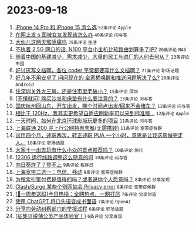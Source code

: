 # 2023-09-18

1. [iPhone 14 Pro 和 iPhone 15 怎么选](https://www.v2ex.com/t/974702) `52条评论` `Apple`
1. [在网上发 s 图被女友发现该怎么办](https://www.v2ex.com/t/974708) `40条评论` `问与答`
1. [大伙儿这两天喉咙痛吗](https://www.v2ex.com/t/974726) `39条评论` `生活`
1. [不执着 2.5G 网口的话, N100 平台小主机比软路由划算多了吧?](https://www.v2ex.com/t/974716) `26条评论` `NAS`
1. [随着中国的基建减少，需求减少，大量的民工与进厂的人何去何从？](https://www.v2ex.com/t/974711) `23条评论` `中国`
1. [好讨厌写文档啊，各位 coder 平常都要写什么文档啊？](https://www.v2ex.com/t/974698) `21条评论` `职场话题`
1. [好几年不用安卓了 问问现在的 全家桶唤醒和推送问题解决了么?](https://www.v2ex.com/t/974701) `20条评论` `Android`
1. [住深圳关外大三房，还是住市里老破小？](https://www.v2ex.com/t/974710) `15条评论` `深圳`
1. [[不懂就问] 购买沙发和床垫有什么要注意的？](https://www.v2ex.com/t/974693) `13条评论` `问与答`
1. [国庆杭州回山东，开车出发，哪个时间点出发/回来不会堵车？](https://www.v2ex.com/t/974709) `12条评论` `问与答`
1. [相比于 120Hz，我其实更希望自适应刷新率可以来到标准版…](https://www.v2ex.com/t/974694) `12条评论` `Apple`
1. [一天时间，如何在北京环球影城玩更多的项目](https://www.v2ex.com/t/974712) `11条评论` `问与答`
1. [上海联通 200 兆上行公网特惠套餐(无需携转)](https://www.v2ex.com/t/974686) `11条评论` `宽带症候群`
1. [试用四个月，述职两次，转正述职 PUA 一个小时，意思是让我这周做完走人。](https://www.v2ex.com/t/974751) `10条评论` `职场话题`
1. [大家十一出去玩有什么小众的景点推荐吗？](https://www.v2ex.com/t/974713) `10条评论` `旅行`
1. [12306 运行线路调整这么随意的吗](https://www.v2ex.com/t/974699) `10条评论` `问与答`
1. [向日葵炸了？登不上](https://www.v2ex.com/t/974721) `9条评论` `程序员`
1. [上海宽带二选一：电信、移动](https://www.v2ex.com/t/974691) `9条评论` `宽带症候群`
1. [为搜索引擎付费是值得的吗？或者说你个人愿意吗？](https://www.v2ex.com/t/974697) `8条评论` `分享发现`
1. [Clash/Surge 某些个别网站会 Privacy error](https://www.v2ex.com/t/974689) `8条评论` `宽带症候群`
1. [[🎁一周年送码]今日热榜：全网热点，一网打尽](https://www.v2ex.com/t/974737) `7条评论` `分享创造`
1. [使用 ChatGPT 将口头语变成书面语](https://www.v2ex.com/t/974685) `7条评论` `OpenAI`
1. [分享向劳动纠察部门的举报过程](https://www.v2ex.com/t/974735) `6条评论` `职场话题`
1. [[征集贝锐蒲公英产品体验官！]](https://www.v2ex.com/t/974729) `6条评论` `分享发现`
